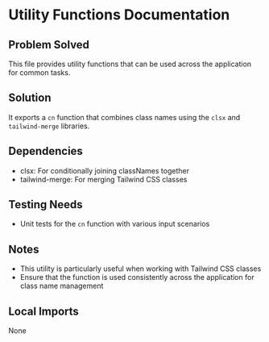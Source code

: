 # Utility Functions Documentation

## Problem Solved
This file provides utility functions that can be used across the application for common tasks.

## Solution
It exports a `cn` function that combines class names using the `clsx` and `tailwind-merge` libraries.

## Dependencies
- clsx: For conditionally joining classNames together
- tailwind-merge: For merging Tailwind CSS classes

## Testing Needs
- Unit tests for the `cn` function with various input scenarios

## Notes
- This utility is particularly useful when working with Tailwind CSS classes
- Ensure that the function is used consistently across the application for class name management

## Local Imports
None